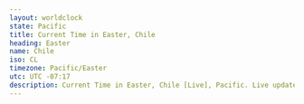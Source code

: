 ```yaml
---
layout: worldclock
state: Pacific
title: Current Time in Easter, Chile
heading: Easter
name: Chile
iso: CL
timezone: Pacific/Easter
utc: UTC -07:17
description: Current Time in Easter, Chile [Live], Pacific. Live update now time in Easter, timezone Pacific/Easter, UTC -07:17, Country ISO code & Current Local Time.
---
```


